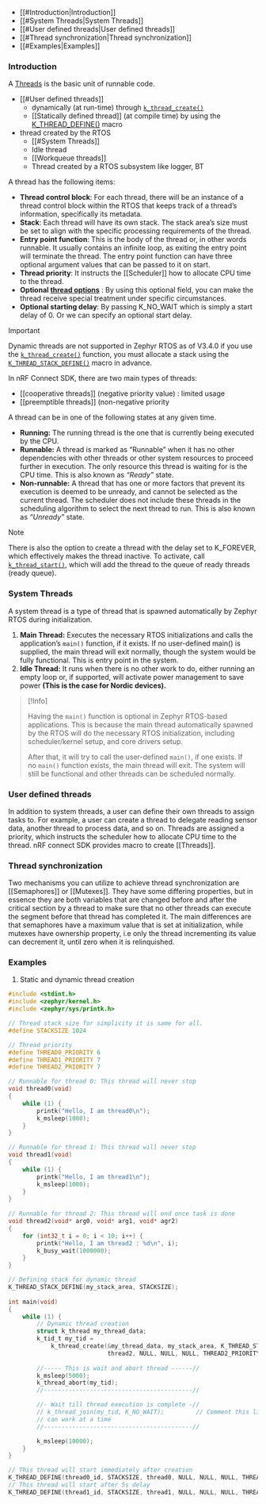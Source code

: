 - [[#Introduction|Introduction]]
- [[#System Threads|System Threads]]
- [[#User defined threads|User defined threads]]
- [[#Thread synchronization|Thread synchronization]]
- [[#Examples|Examples]]
### Introduction
A  [Threads](https://docs.nordicsemi.com/bundle/ncs-latest/page/zephyr/kernel/services/threads/index.html) is the basic unit of runnable code. 
- [[#User defined threads]]
	- dynamically (at run-time) through [`k_thread_create()`](https://developer.nordicsemi.com/nRF_Connect_SDK/doc/latest/zephyr/kernel/services/threads/index.html#c.k_thread_create)
	- [[Statically defined thread]] (at compile time) by using the [K_THREAD_DEFINE()](https://developer.nordicsemi.com/nRF_Connect_SDK/doc/latest/zephyr/kernel/services/threads/index.html#c.K_THREAD_DEFINE) macro
- thread created by the RTOS
	- [[#System Threads]]
	- Idle thread
	- [[Workqueue threads]]
	- Thread created by a RTOS subsystem like logger, BT

A thread has the following items:
- **Thread control block**: For each thread, there will be an instance of a thread control block within the RTOS that keeps track of a thread’s information, specifically its metadata.
- **Stack**: Each thread will have its own stack. The stack area’s size must be set to align with the specific processing requirements of the thread.
- **Entry point function**: This is the body of the thread or, in other words runnable. It usually contains an infinite loop, as exiting the entry point will terminate the thread. The entry point function can have three optional argument values that can be passed to it on start.
- **Thread priority**: It instructs the [[Scheduler]] how to allocate CPU time to the thread.
- **Optional [thread options](https://developer.nordicsemi.com/nRF_Connect_SDK/doc/latest/zephyr/kernel/services/threads/index.html#thread-options)** :  By using this optional field, you can make the thread receive special treatment under specific circumstances.
- **Optional starting delay**: By passing K_NO_WAIT which is simply a start delay of 0. Or we can specify an optional start delay.

> [!Important]
> Dynamic threads are not supported in Zephyr RTOS as of V3.4.0
> if you use the [`k_thread_create()`](https://developer.nordicsemi.com/nRF_Connect_SDK/doc/latest/zephyr/kernel/services/threads/index.html#c.k_thread_create) function, you must allocate a stack using the [`K_THREAD_STACK_DEFINE()`](https://developer.nordicsemi.com/nRF_Connect_SDK/doc/latest/zephyr/kernel/services/threads/index.html#c.K_THREAD_STACK_DEFINE) macro in advance.

In nRF Connect SDK, there are two main types of threads: 
- [[cooperative threads]] (negative priority value) : limited usage
- [[preemptible threads]] (non-negative priority

A thread can be in one of the following states at any given time.
- **Running:** The running thread is the one that is currently being executed by the CPU. 
- **Runnable:** A thread is marked as “Runnable” when it has no other dependencies with other threads or other system resources to proceed further in execution. The only resource this thread is waiting for is the CPU time. This is also known as *“Ready”* state.
- **Non-runnable:** A thread that has one or more factors that prevent its execution is deemed to be unready, and cannot be selected as the current thread. The scheduler does not include these threads in the scheduling algorithm to select the next thread to run. This is also known as *“Unready”* state.

> [!Note]
> There is also the option to create a thread with the delay set to K_FOREVER, which effectively makes the thread inactive. To activate, call [`k_thread_start()`](https://developer.nordicsemi.com/nRF_Connect_SDK/doc/latest/zephyr/kernel/services/threads/index.html#c.k_thread_start), which will add the thread to the queue of ready threads (ready queue).
### System Threads
A system thread is a type of thread that is spawned automatically by Zephyr RTOS during initialization.
1. **Main Thread:** 
   Executes the necessary RTOS initializations and calls the application’s `main()` function, if it exists. If no user-defined main() is supplied, the main thread will exit normally, though the system would be fully functional.
   This is entry point in the system.
2. **Idle Thread:** It runs when there is no other work to do, either running an empty loop or, if supported, will activate power management to save power **(This is the case for Nordic devices).**
> [!Info]
> 
> Having the `main()` function is optional in Zephyr RTOS-based applications. This is because the main thread automatically spawned by the RTOS will do the necessary RTOS initialization, including scheduler/kernel setup, and core drivers setup.
> 
> After that, it will try to call the user-defined `main()`, if one exists. If no `main()` function exists, the main thread will exit. The system will still be functional and other threads can be scheduled normally.

### User defined threads
In addition to system threads, a user can define their own threads to assign tasks to. For example, a user can create a thread to delegate reading sensor data, another thread to process data, and so on. Threads are assigned a priority, which instructs the scheduler how to allocate CPU time to the thread. 
nRF connect SDK provides macro to create [[Threads]].

### Thread synchronization
Two mechanisms you can utilize to achieve thread synchronization are [[Semaphores]] or [[Mutexes]]. They have some differing properties, but in essence they are both variables that are changed before and after the critical section by a thread to make sure that no other threads can execute the segment before that thread has completed it.
The main differences are that semaphores have a maximum value that is set at initialization, while mutexes have ownership property, i.e only the thread incrementing its value can decrement it, until zero when it is relinquished.

### Examples
1. Static and dynamic thread creation
```c
#include <stdint.h>
#include <zephyr/kernel.h>
#include <zephyr/sys/printk.h>

// Thread stack size for simplicity it is same for all.
#define STACKSIZE 1024

// Thread priority
#define THREAD0_PRIORITY 6
#define THREAD1_PRIORITY 7
#define THREAD2_PRIORITY 7

// Runnable for thread 0: This thread will never stop
void thread0(void)
{
    while (1) {
        printk("Hello, I am thread0\n");
        k_msleep(1000);
    }
}

// Runnable for thread 1: This thread will never stop
void thread1(void)
{
    while (1) {
        printk("Hello, I am thread1\n");
        k_msleep(1000);
    }
}
  
// Runnable for thread 2: This thread will end once task is done
void thread2(void* arg0, void* arg1, void* agr2)
{
    for (int32_t i = 0; i < 10; i++) {
        printk("Hello, I am thread2 : %d\n", i);
        k_busy_wait(1000000);
    }
}

// Defining stack for dynamic thread
K_THREAD_STACK_DEFINE(my_stack_area, STACKSIZE);
  
int main(void)
{
    while (1) {
        // Dynamic thread creation
        struct k_thread my_thread_data;
        k_tid_t my_tid =
            k_thread_create(&my_thread_data, my_stack_area, K_THREAD_STACK_SIZEOF(my_stack_area),
                            thread2, NULL, NULL, NULL, THREAD2_PRIORITY, 0, K_NO_WAIT);
 
        //----- This is wait and abort thread ------//
        k_msleep(5000);
        k_thread_abort(my_tid);
        //------------------------------------------//

        //- Wait till thread execution is complete -//
        // k_thread_join(my_tid, K_NO_WAIT);         // Comment this line or k_thread_abort only one
        // can work at a time
        //------------------------------------------//

        k_msleep(10000);
    }
}

// This thread will start immediately after creation
K_THREAD_DEFINE(thread0_id, STACKSIZE, thread0, NULL, NULL, NULL, THREAD0_PRIORITY, 0, 0);
// This thread will start after 5s delay
K_THREAD_DEFINE(thread1_id, STACKSIZE, thread1, NULL, NULL, NULL, THREAD1_PRIORITY, 0, 5);
```

